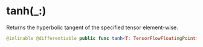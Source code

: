 # tanh(\_:)

Returns the hyperbolic tangent of the specified tensor element-wise.

``` swift
@inlinable @differentiable public func tanh<T: TensorFlowFloatingPoint>(_ x: Tensor<T>) -> Tensor<T>
```
